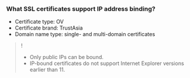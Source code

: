 ### What SSL certificates support IP address binding?
- Certificate type: OV
- Certificate brand: TrustAsia
- Domain name type: single- and multi-domain certificates

>!
> - Only public IPs can be bound.
> - IP-bound certificates do not support Internet Explorer versions earlier than 11.


